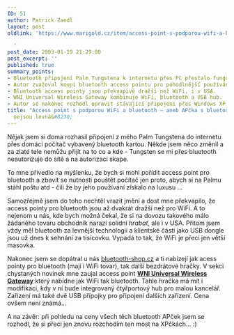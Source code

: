 ```yaml
---
ID: 51
author: Patrick Zandl
layout: post
oldlink: 'https://www.marigold.cz/item/access-point-s-podporou-wifi-a-bluetooth-aneb-apcka-s-bluetooth-nejsou-levna

  '
post_date: 2003-01-19 21:29:00
post_excerpt: ''
published: true
summary_points:
- Bluetooth připojení Palm Tungstena k internetu přes PC přestalo fungovat.
- Autor zvažoval koupi bluetooth access pointu pro pohodlnější používání Palmu.
- Bluetooth access pointy jsou překvapivě dražší než WiFi, i v USA.
- WNI Universal Wireless Gateway kombinuje WiFi, bluetooth a USB hub.
- Autor se nakonec rozhodl opravit stávající připojení přes Windows XP.
title: "Access point s podporou WiFi a bluetooth – aneb APčka s bluetooth"
  nejsou levná&#8230;
---
```


<p>
Nějak jsem si doma rozhasil připojení z mého Palm Tungstena do internetu přes domácí počítač vybavený bluetooth kartou. Někde jsem něco změnil a za zlaté tele nemůžu přijít na to co a kde - Tungsten se mi přes bluetooth neautorizuje do sítě a na autorizaci skape. </p>

<p>
To mne přivedlo na myšlenku, že bych si mohl pořídit access point pro bluetooth a zbavit se nutnosti pouštět počítač jen proto, abych si na Palmu stáhl poštu atd - čili že by jeho používání získalo na luxusu ...</p>

<p>
Samozřejmě jsem do toho nechtěl vrazit jmění a dost mne překvapilo, že access pointy pro bluetooth jsou až dvakrát dražší než pro WiFi. A to nejenom u nás, kde bych možná čekal, že si na dovozu takového málo žádaného tovaru obchodník narazí solidní <EM>hrabat</EM>, ale i v USA. Přitom jsem vždy měl bluetooth za levnější technologii a klientské části jako USB dongle jsou už dnes k sehnání za tisícovku. Vypadá to tak, že WiFi je přeci jen větší masovka. </p>

<p>
Nakonec jsem se dopátral u nás <A href="http://www.bluetooth-shop.cz/" target=_blank>bluetooth-shop.cz</A> a ti nabízejí jak acess pointy pro bluetooth (mají i WiFi tovar), tak další bezdrátové hračky.&#160;V sekci chystaných novinek mne zaujal access point <A href="http://www.bluetooth-shop.cz/pd-2063402843.htm" target=_blank><STRONG>WNI Universal Wireless Gateway</STRONG></A> který nabídne jak WiFi tak bluetooth. Tahle hračka má mít i modifikaci, kdy v ní bude integrovaný čtyřportový hub pro malou kancelář. Zařízení má také dvě USB přípojky pro připojení dalších zařízení. Cena ovšem není známá... </p>

<p>
A na závěr: při pohledu na ceny všech těch bluetooth APček jsem se rozhodl, že si přeci jen znovu rozchodím ten most na XPčkách... :)</p>